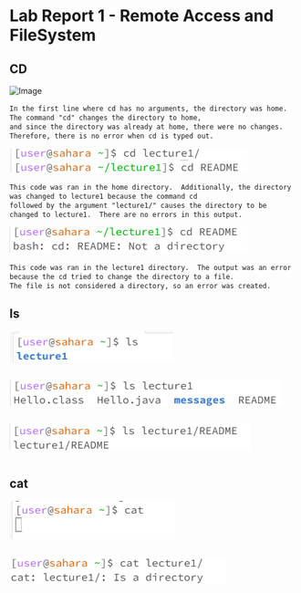 # Lab Report 1 - Remote Access and FileSystem

## CD
![Image](https://github.com/DatGuy84/cse15l-lab-reports/assets/148490937/38488f72-f65b-4b23-b562-a76835d4dd5a)

```
In the first line where cd has no arguments, the directory was home. The command "cd" changes the directory to home,
and since the directory was already at home, there were no changes.  Therefore, there is no error when cd is typed out.
```
![Image](https://github.com/DatGuy84/cse15l-lab-reports/blob/main/CD%20Lecture1.png?raw=true)
```
This code was ran in the home directory.  Additionally, the directory was changed to lecture1 because the command cd
followed by the argument "lecture1/" causes the directory to be changed to lecture1.  There are no errors in this output.
```
![Image](https://github.com/DatGuy84/cse15l-lab-reports/blob/main/CD%20README.png?raw=true)
```
This code was ran in the lecture1 directory.  The output was an error because the cd tried to change the directory to a file.
The file is not considered a directory, so an error was created.
```

## ls

![Image](https://github.com/DatGuy84/cse15l-lab-reports/blob/main/ls%20no%20arguments.png?raw=true)

```

```

![Image](https://github.com/DatGuy84/cse15l-lab-reports/blob/main/ls%20lecture1.png?raw=true)

```

```

![Image](https://github.com/DatGuy84/cse15l-lab-reports/blob/main/ls%20README.png?raw=true)

```

```

## cat
![Image](https://github.com/DatGuy84/cse15l-lab-reports/blob/main/Cat%20no%20arguments.png?raw=true)

```

```

![Image](https://github.com/DatGuy84/cse15l-lab-reports/blob/main/cat%20Lecture1.png?raw=true)

```

```


